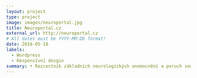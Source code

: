 ```yaml
---
layout: project
type: project
image: images/neuroportal.jpg
title: Neuroportal.cz
external_url: http://neuroportal.cz
# All dates must be YYYY-MM-DD format!
date: 2018-05-10
labels:
  - Wordpress
  - Responsívní desgin
summary: • Rozcestník základních neurologických onemocnění a poruch souvisejících s postižením mozku. <br />• responzivní web design<br />
---
```



